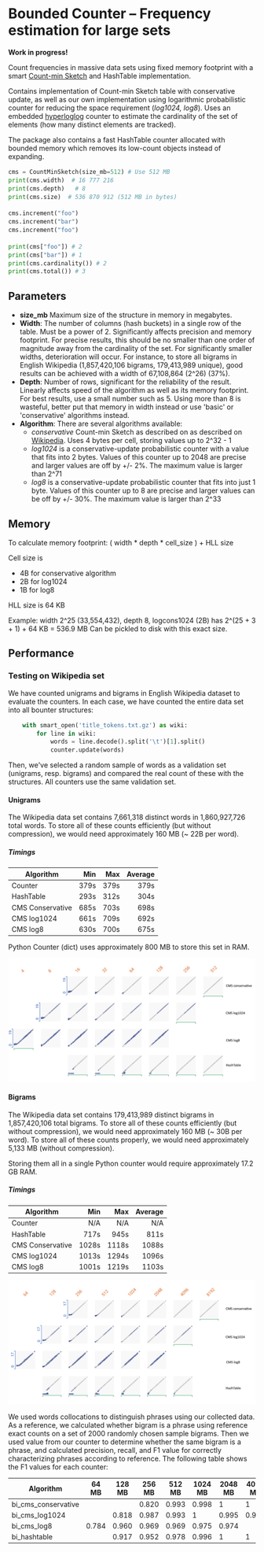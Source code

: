 Bounded Counter – Frequency estimation for large sets
======================================================================

**Work in progress!**

Count frequencies in massive data sets using fixed memory footprint with a smart
[Count-min Sketch](https://en.wikipedia.org/wiki/Count%E2%80%93min_sketch) and HashTable implementation.

Contains implementation of Count-min Sketch table with conservative update, as well as our own implementation
using logarithmic probabilistic counter for reducing the space requirement (*log1024, log8*).
Uses an embedded [hyperloglog](https://github.com/ascv/HyperLogLog) counter to estimate the cardinality of the set of elements (how many distinct elements are tracked).

The package also contains a fast HashTable counter allocated with bounded memory which removes its low-count objects
instead of expanding.

```python
cms = CountMinSketch(size_mb=512) # Use 512 MB
print(cms.width)  # 16 777 216
print(cms.depth)   # 8
print(cms.size)  # 536 870 912 (512 MB in bytes)

cms.increment("foo")
cms.increment("bar")
cms.increment("foo")

print(cms["foo"]) # 2
print(cms["bar"]) # 1
print(cms.cardinality()) # 2
print(cms.total()) # 3
```

Parameters
----------

-   **size_mb** Maximum size of the structure in memory in megabytes.
-   **Width**: The number of columns (hash buckets) in a single row of the table. Must be a power of 2.
    Significantly affects precision and memory footprint. For precise results, this should be no smaller than one
    order of magnitude away from the cardinality of the set.
    For significantly smaller widths, deterioration will occur.
    For instance, to store all bigrams in English Wikipedia (1,857,420,106 bigrams, 179,413,989 unique),
    good results can be achieved with a width of 67,108,864 (2^26) (37%).
-   **Depth**: Number of rows, significant for the reliability of the result. Linearly affects speed of the
    algorithm as well as its memory footprint. For best results, use a small number such as 5.
    Using more than 8 is wasteful, better put that memory
    in width instead or use 'basic' or 'conservative' algorithms instead.
-   **Algorithm**: There are several algorithms available:
    -   *conservative* Count-min Sketch as described on as described on [Wikipedia](https://en.wikipedia.org/wiki/Count%E2%80%93min_sketch).
        Uses 4 bytes per cell, storing values up to 2^32 - 1
    -   *log1024* is a conservative-update probabilistic counter with a value that fits into 2 bytes. Values of this counter
        up to 2048 are precise and larger values are off by +/- 2%. The maximum value is larger than 2^71
    -   *log8* is a conservative-update probabilistic counter that fits into just 1 byte. Values of this counter
        up to 8 are precise and larger values can be off by +/- 30%. The maximum value is larger than 2^33

Memory
------
To calculate memory footprint:
    ( width * depth * cell_size ) + HLL size

Cell size is
   - 4B for conservative algorithm
   - 2B for log1024
   - 1B for log8

HLL size is 64 KB

Example:
    width 2^25 (33,554,432), depth 8, logcons1024 (2B) has 2^(25 + 3 + 1) + 64 KB = 536.9 MB
    Can be pickled to disk with this exact size.

Performance
-----------
### Testing on Wikipedia set
We have counted unigrams and bigrams in English Wikipedia dataset to evaluate the counters.
In each case, we have counted the entire data set into all bounter structures:

```python
    with smart_open('title_tokens.txt.gz') as wiki:
        for line in wiki:
            words = line.decode().split('\t')[1].split()
            counter.update(words)
```

Then, we've selected a random sample of words as a validation set (unigrams, resp. bigrams) and compared the real
count of these with the structures.
All counters use the same validation set.

#### Unigrams
The Wikipedia data set contains 7,661,318 distinct words in 1,860,927,726 total words. To store all of
these counts efficiently (but without compression), we would need approximately 160 MB (~ 22B per word).

##### Timings

| Algorithm        |        Min  |         Max |     Average |
|------------------|------------:|------------:|------------:|
| Counter          |       379s  |        379s |        379s |
| HashTable        |       293s  |        312s |        304s |
| CMS Conservative |       685s  |        703s |        698s |
| CMS log1024      |       661s  |        709s |        692s |
| CMS log8         |       630s  |        700s |        675s |


Python Counter (dict) uses approximately 800 MB to store this set in RAM.

![Precision on unigrams data](bounter_unigrams_wiki.png)

#### Bigrams
The Wikipedia data set contains 179,413,989 distinct bigrams in 1,857,420,106 total bigrams.
To store all of these counts efficiently (but without compression), we would need approximately 160 MB (~ 30B per word).
To store all of these counts properly, we would need approximately 5,133 MB (without compression).

Storing them all in a single Python counter would require approximately 17.2 GB RAM.

##### Timings

| Algorithm        |        Min  |         Max |     Average |
|------------------|------------:|------------:|------------:|
| Counter          |         N/A |         N/A |         N/A |
| HashTable        |       717s  |        945s |        811s |
| CMS Conservative |      1028s  |       1118s |       1088s |
| CMS log1024      |      1013s  |       1294s |       1096s |
| CMS log8         |      1001s  |       1219s |       1103s |


![Precision on bigrams data](bounter_bigrams_wiki.png)

We used words collocations to distinguish phrases using our collected data. As a reference,
we calculated whether bigram is a phrase using reference exact counts on a set of 2000 randomly
chosen sample bigrams. Then we used value from our counter to determine whether the same bigram is a phrase,
and calculated precision, recall, and F1 value for correctly characterizing phrases according to
 reference. The following table shows the F1 values for each counter:

Algorithm | 64 MB | 128 MB | 256 MB | 512 MB | 1024 MB | 2048 MB | 4096 MB | 8192 MB
----------|-------|--------|--------|--------|---------|---------|---------|--------
bi_cms_conservative |  |  | 0.820 | 0.993 | 0.998 | 1 | 1 | 1
bi_cms_log1024 |  | 0.818 | 0.987 | 0.993 | 1 | 0.995 | 0.998 |
bi_cms_log8 | 0.784 | 0.960 | 0.969 | 0.969 | 0.975 | 0.974 |  |
bi_hashtable |  | 0.917 | 0.952 | 0.978 | 0.996 | 1 | 1 |
